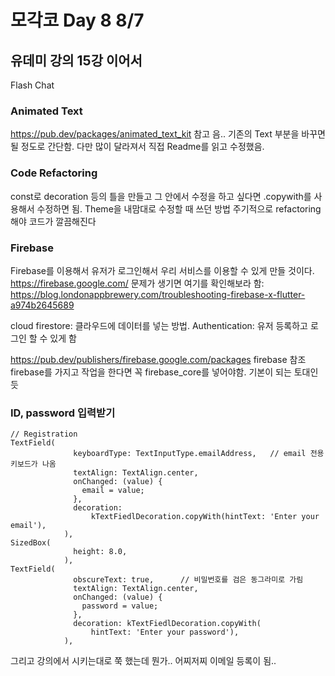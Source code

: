 # 모각코 Day 8 8/7
## 유데미 강의 15강 이어서
Flash Chat


### Animated Text
https://pub.dev/packages/animated_text_kit 참고
음.. 기존의 Text 부분을 바꾸면 될 정도로 간단함.
다만 많이 달라져서 직접 Readme를 읽고 수정했음.
 

### Code Refactoring
const로 decoration 등의 틀을 만들고 그 안에서 수정을 하고 싶다면 .copywith를 사용해서 수정하면 됨. Theme을 내맘대로 수정할 때 쓰던 방법
주기적으로 refactoring해야 코드가 깔끔해진다


### Firebase
Firebase를 이용해서 유저가 로그인해서 우리 서비스를 이용할 수 있게 만들 것이다.
https://firebase.google.com/
문제가 생기면 여기를 확인해보라 함: 
https://blog.londonappbrewery.com/troubleshooting-firebase-x-flutter-a974b2645689

cloud firestore: 클라우드에 데이터를 넣는 방법.
Authentication: 유저 등록하고 로그인 할 수 있게 함

https://pub.dev/publishers/firebase.google.com/packages firebase 참조
firebase를 가지고 작업을 한다면 꼭 firebase_core를 넣어야함. 기본이 되는 토대인듯


### ID, password 입력받기

```
// Registration
TextField(
              keyboardType: TextInputType.emailAddress,   // email 전용 키보드가 나옴
              textAlign: TextAlign.center,
              onChanged: (value) {
                email = value;
              },
              decoration:
                  kTextFiedlDecoration.copyWith(hintText: 'Enter your email'),
            ),
SizedBox(
              height: 8.0,
            ),
TextField(
              obscureText: true,      // 비밀번호를 검은 동그라미로 가림
              textAlign: TextAlign.center,
              onChanged: (value) {
                password = value;
              },
              decoration: kTextFiedlDecoration.copyWith(
                  hintText: 'Enter your password'),
            ),
```          

그리고 강의에서 시키는대로 쭉 했는데 뭔가.. 어찌저찌 이메일 등록이 됨..
